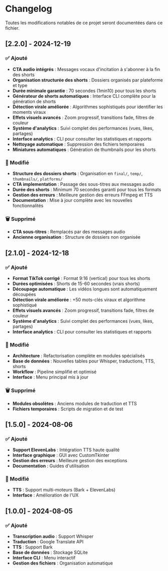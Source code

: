 # Changelog

Toutes les modifications notables de ce projet seront documentées dans ce fichier.

## [2.2.0] - 2024-12-19

### ✅ Ajouté
- **CTA audio intégrés** : Messages vocaux d'incitation à s'abonner à la fin des shorts
- **Organisation structurée des shorts** : Dossiers organisés par plateforme et type
- **Durée minimale garantie** : 70 secondes (1min10) pour tous les shorts
- **Générateur de shorts automatiques** : Interface CLI complète pour la génération de shorts
- **Détection virale améliorée** : Algorithmes sophistiqués pour identifier les moments viraux
- **Effets visuels avancés** : Zoom progressif, transitions fade, filtres de couleur
- **Système d'analytics** : Suivi complet des performances (vues, likes, partages)
- **Interface analytics** : CLI pour consulter les statistiques et rapports
- **Nettoyage automatique** : Suppression des fichiers temporaires
- **Miniatures automatiques** : Génération de thumbnails pour les shorts

### 🔧 Modifié
- **Structure des dossiers shorts** : Organisation en `final/`, `temp/`, `thumbnails/`, `platforms/`
- **CTA implementation** : Passage des sous-titres aux messages audio
- **Durée des shorts** : Minimum 70 secondes garanti pour tous les formats
- **Gestion des erreurs** : Meilleure gestion des erreurs FFmpeg et TTS
- **Documentation** : Mise à jour complète avec les nouvelles fonctionnalités

### 🗑️ Supprimé
- **CTA sous-titres** : Remplacés par des messages audio
- **Ancienne organisation** : Structure de dossiers non organisée

## [2.1.0] - 2024-12-18

### ✅ Ajouté
- **Format TikTok corrigé** : Format 9:16 (vertical) pour tous les shorts
- **Durées optimisées** : Shorts de 15-60 secondes (vrais shorts)
- **Découpage automatique** : Les vidéos longues sont automatiquement découpées
- **Détection virale améliorée** : +50 mots-clés viraux et algorithme sophistiqué
- **Effets visuels avancés** : Zoom progressif, transitions fade, filtres de couleur
- **Système d'analytics** : Suivi complet des performances (vues, likes, partages)
- **Interface analytics** : CLI pour consulter les statistiques et rapports

### 🔧 Modifié
- **Architecture** : Refactorisation complète en modules spécialisés
- **Base de données** : Nouvelles tables pour Whisper, traductions, TTS, shorts
- **Workflow** : Pipeline simplifié et optimisé
- **Interface** : Menu principal mis à jour

### 🗑️ Supprimé
- **Modules obsolètes** : Anciens modules de traduction et TTS
- **Fichiers temporaires** : Scripts de migration et de test

## [1.5.0] - 2024-08-06

### ✅ Ajouté
- **Support ElevenLabs** : Intégration TTS haute qualité
- **Interface graphique** : GUI avec CustomTkinter
- **Gestion des erreurs** : Meilleure gestion des exceptions
- **Documentation** : Guides d'utilisation

### 🔧 Modifié
- **TTS** : Support multi-moteurs (Bark + ElevenLabs)
- **Interface** : Amélioration de l'UX

## [1.0.0] - 2024-08-05

### ✅ Ajouté
- **Transcription audio** : Support Whisper
- **Traduction** : Google Translate API
- **TTS** : Support Bark
- **Base de données** : Stockage SQLite
- **Interface CLI** : Menu interactif
- **Gestion des fichiers** : Organisation automatique 